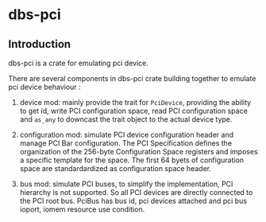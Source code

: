 # dbs-pci

## Introduction

dbs-pci is a crate for emulating pci device.

There are several components in dbs-pci crate building together to emulate pci device behaviour :

1. device mod: mainly provide the trait for `PciDevice`, providing the ability to get id, write PCI configuration space, read PCI configuration space and `as_any` to downcast the trait object to the actual device type.

2. configuration mod: simulate PCI device configuration header and manage PCI Bar configuration. The PCI Specification defines the organization of the 256-byte Configuration Space registers and imposes a specific template for the space. The first 64 byets of configuration space are standardardized as configuration space header.

3. bus mod: simulate PCI buses, to simplify the implementation, PCI hierarchy is not supported. So all PCI devices are directly connected to the PCI root bus. PciBus has bus id, pci devices attached and pci bus ioport, iomem resource use condition.